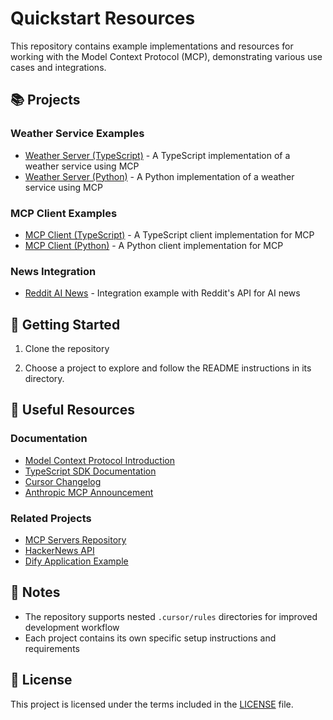 # Quickstart Resources

This repository contains example implementations and resources for working with the Model Context Protocol (MCP), demonstrating various use cases and integrations.

## 📚 Projects

### Weather Service Examples

- [Weather Server (TypeScript)](./weather-server-typescript) - A TypeScript implementation of a weather service using MCP
- [Weather Server (Python)](./weather-server-python) - A Python implementation of a weather service using MCP

### MCP Client Examples

- [MCP Client (TypeScript)](./mcp-client-typescript) - A TypeScript client implementation for MCP
- [MCP Client (Python)](./mcp-client-python) - A Python client implementation for MCP

### News Integration

- [Reddit AI News](./reddit-ai-news) - Integration example with Reddit's API for AI news

## 🚀 Getting Started

1. Clone the repository

2. Choose a project to explore and follow the README instructions in its directory.

## 📖 Useful Resources

### Documentation

- [Model Context Protocol Introduction](https://modelcontextprotocol.io/introduction)
- [TypeScript SDK Documentation](https://github.com/modelcontextprotocol/typescript-sdk)
- [Cursor Changelog](https://www.cursor.com/en/changelog)
- [Anthropic MCP Announcement](https://www.anthropic.com/news/model-context-protocol)

### Related Projects

- [MCP Servers Repository](https://github.com/modelcontextprotocol/servers)
- [HackerNews API](https://github.com/HackerNews/API)
- [Dify Application Example](https://cloud.dify.ai/app/79ff8bc4-1cfe-4a8f-af67-b10adbc725f5/configuration)

## 📝 Notes

- The repository supports nested `.cursor/rules` directories for improved development workflow
- Each project contains its own specific setup instructions and requirements

## 📄 License

This project is licensed under the terms included in the [LICENSE](./LICENSE) file.
